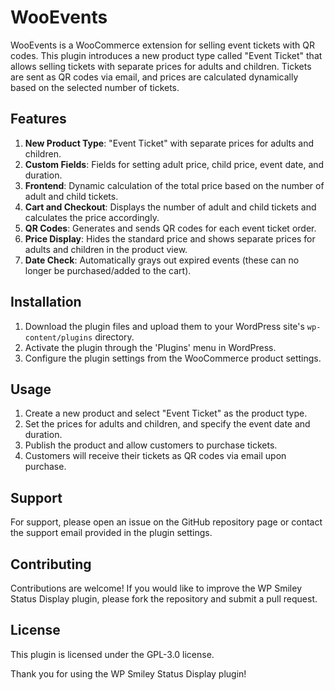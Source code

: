 # WooEvents

WooEvents is a WooCommerce extension for selling event tickets with QR codes. This plugin introduces a new product type called "Event Ticket" that allows selling tickets with separate prices for adults and children. Tickets are sent as QR codes via email, and prices are calculated dynamically based on the selected number of tickets.

## Features

1. **New Product Type**: "Event Ticket" with separate prices for adults and children.
2. **Custom Fields**: Fields for setting adult price, child price, event date, and duration.
3. **Frontend**: Dynamic calculation of the total price based on the number of adult and child tickets.
4. **Cart and Checkout**: Displays the number of adult and child tickets and calculates the price accordingly.
5. **QR Codes**: Generates and sends QR codes for each event ticket order.
6. **Price Display**: Hides the standard price and shows separate prices for adults and children in the product view.
7. **Date Check**: Automatically grays out expired events (these can no longer be purchased/added to the cart).

## Installation

1. Download the plugin files and upload them to your WordPress site's `wp-content/plugins` directory.
2. Activate the plugin through the 'Plugins' menu in WordPress.
3. Configure the plugin settings from the WooCommerce product settings.

## Usage

1. Create a new product and select "Event Ticket" as the product type.
2. Set the prices for adults and children, and specify the event date and duration.
3. Publish the product and allow customers to purchase tickets.
4. Customers will receive their tickets as QR codes via email upon purchase.

## Support
For support, please open an issue on the GitHub repository page or contact the support email provided in the plugin settings.

## Contributing
Contributions are welcome! If you would like to improve the WP Smiley Status Display plugin, please fork the repository and submit a pull request.

## License
This plugin is licensed under the GPL-3.0 license.

Thank you for using the WP Smiley Status Display plugin!
